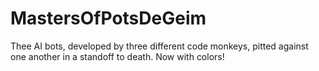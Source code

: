 MastersOfPotsDeGeim
===================

Thee AI bots, developed by three different code monkeys, pitted against one another in a standoff to death.
Now with colors!